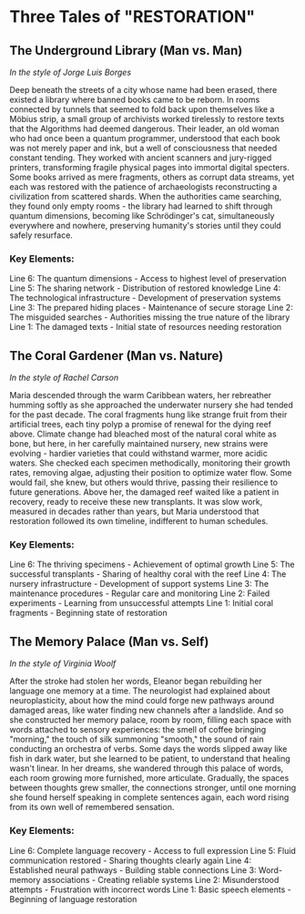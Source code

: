 # Three Tales of "RESTORATION"

## The Underground Library (Man vs. Man)
*In the style of Jorge Luis Borges*

Deep beneath the streets of a city whose name had been erased, there existed a library where banned books came to be reborn. In rooms connected by tunnels that seemed to fold back upon themselves like a Möbius strip, a small group of archivists worked tirelessly to restore texts that the Algorithms had deemed dangerous. Their leader, an old woman who had once been a quantum programmer, understood that each book was not merely paper and ink, but a well of consciousness that needed constant tending. They worked with ancient scanners and jury-rigged printers, transforming fragile physical pages into immortal digital specters. Some books arrived as mere fragments, others as corrupt data streams, yet each was restored with the patience of archaeologists reconstructing a civilization from scattered shards. When the authorities came searching, they found only empty rooms - the library had learned to shift through quantum dimensions, becoming like Schrödinger's cat, simultaneously everywhere and nowhere, preserving humanity's stories until they could safely resurface.

### Key Elements:

Line 6: The quantum dimensions - Access to highest level of preservation
Line 5: The sharing network - Distribution of restored knowledge
Line 4: The technological infrastructure - Development of preservation systems
Line 3: The prepared hiding places - Maintenance of secure storage
Line 2: The misguided searches - Authorities missing the true nature of the library
Line 1: The damaged texts - Initial state of resources needing restoration

## The Coral Gardener (Man vs. Nature)
*In the style of Rachel Carson*

Maria descended through the warm Caribbean waters, her rebreather humming softly as she approached the underwater nursery she had tended for the past decade. The coral fragments hung like strange fruit from their artificial trees, each tiny polyp a promise of renewal for the dying reef above. Climate change had bleached most of the natural coral white as bone, but here, in her carefully maintained nursery, new strains were evolving - hardier varieties that could withstand warmer, more acidic waters. She checked each specimen methodically, monitoring their growth rates, removing algae, adjusting their position to optimize water flow. Some would fail, she knew, but others would thrive, passing their resilience to future generations. Above her, the damaged reef waited like a patient in recovery, ready to receive these new transplants. It was slow work, measured in decades rather than years, but Maria understood that restoration followed its own timeline, indifferent to human schedules.

### Key Elements:

Line 6: The thriving specimens - Achievement of optimal growth
Line 5: The successful transplants - Sharing of healthy coral with the reef
Line 4: The nursery infrastructure - Development of support systems
Line 3: The maintenance procedures - Regular care and monitoring
Line 2: Failed experiments - Learning from unsuccessful attempts
Line 1: Initial coral fragments - Beginning state of restoration

## The Memory Palace (Man vs. Self)
*In the style of Virginia Woolf*

After the stroke had stolen her words, Eleanor began rebuilding her language one memory at a time. The neurologist had explained about neuroplasticity, about how the mind could forge new pathways around damaged areas, like water finding new channels after a landslide. And so she constructed her memory palace, room by room, filling each space with words attached to sensory experiences: the smell of coffee bringing "morning," the touch of silk summoning "smooth," the sound of rain conducting an orchestra of verbs. Some days the words slipped away like fish in dark water, but she learned to be patient, to understand that healing wasn't linear. In her dreams, she wandered through this palace of words, each room growing more furnished, more articulate. Gradually, the spaces between thoughts grew smaller, the connections stronger, until one morning she found herself speaking in complete sentences again, each word rising from its own well of remembered sensation.

### Key Elements:

Line 6: Complete language recovery - Access to full expression
Line 5: Fluid communication restored - Sharing thoughts clearly again
Line 4: Established neural pathways - Building stable connections
Line 3: Word-memory associations - Creating reliable systems
Line 2: Misunderstood attempts - Frustration with incorrect words
Line 1: Basic speech elements - Beginning of language restoration